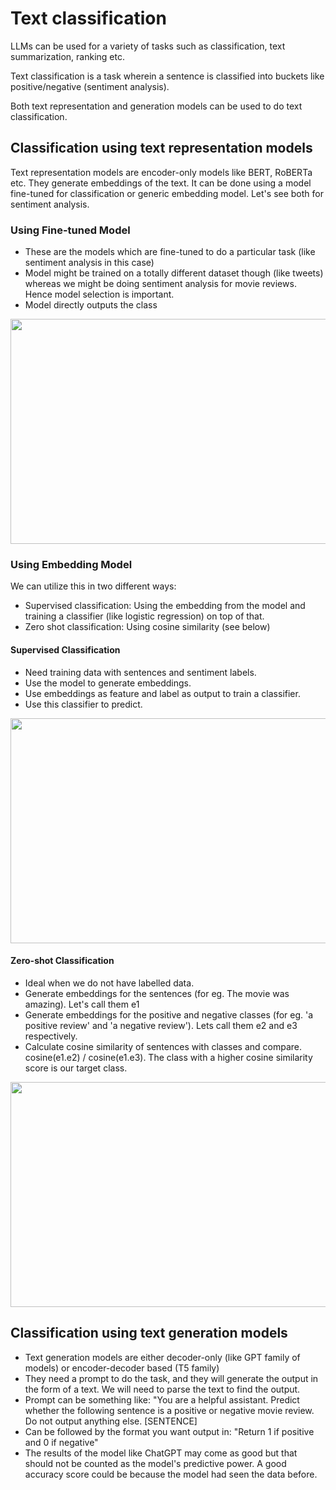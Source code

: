 <h1> Text classification </h1>

LLMs can be used for a variety of tasks such as classification, text summarization, ranking etc.

Text classification is a task wherein a sentence is classified into buckets like positive/negative (sentiment analysis). 

Both text representation and generation models can be used to do text classification.

<h2> Classification using text representation models </h2>

Text representation models are encoder-only models like BERT, RoBERTa etc. They generate embeddings of the text.
It can be done using a  model fine-tuned for classification or generic embedding model. Let's see both for sentiment analysis.

<h3> Using Fine-tuned Model </h3>

* These are the models which are fine-tuned to do a particular task (like sentiment analysis in this case)
* Model might be trained on a totally different dataset though (like tweets) whereas we might be doing sentiment analysis for movie reviews. Hence model selection is important.
* Model directly outputs the class

<img src="https://github.com/user-attachments/assets/e752b37b-5eb8-4069-ba31-d973d0e32e60" width="600" height="360">

<h3> Using Embedding Model </h3>

We can utilize this in two different ways: 
* Supervised classification: Using the embedding from the model and training a classifier (like logistic regression) on top of that.
* Zero shot classification: Using cosine similarity (see below)



<h4> Supervised Classification </h4>

* Need training data with sentences and sentiment labels.
* Use the model to generate embeddings.
* Use embeddings as feature and label as output to train a classifier.
* Use this classifier to predict.

<img src="https://github.com/user-attachments/assets/c13fad2b-5320-420a-bf71-0f0806b109e2" width="550" height="360">

<h4> Zero-shot Classification </h4>

* Ideal when we do not have labelled data.
* Generate embeddings for the sentences (for eg. The movie was amazing). Let's call them e1
* Generate embeddings for the positive and negative classes (for eg. 'a positive review' and 'a negative review'). Lets call them e2 and e3 respectively.
* Calculate cosine similarity of sentences with classes and compare. cosine(e1.e2) / cosine(e1.e3). The class with a higher cosine similarity score is our target class.

<img src="https://github.com/user-attachments/assets/fffc76de-3cf3-4cb9-954b-73e1c5b2cc9b" width="600" height="360">

  
<h2> Classification using text generation models </h2>

* Text generation models are either decoder-only (like GPT family of models) or encoder-decoder based (T5 family)
* They need a prompt to do the task, and they will generate the output in the form of a text. We will need to parse the text to find the output.
* Prompt can be something like: "You are a helpful assistant. Predict whether the following sentence is a positive or negative movie review. Do not output anything else. [SENTENCE]
* Can be followed by the format you want output in: "Return 1 if positive and 0 if negative"
* The results of the model like ChatGPT may come as good but that should not be counted as the model's predictive power. A good accuracy score could be because the model had seen the data before.
